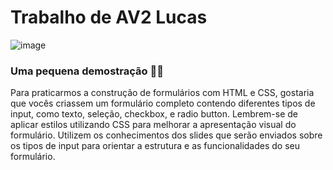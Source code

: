 <h1>Trabalho de AV2 Lucas </h1>

![image](https://github.com/Htlktrevisan/AV2-Lucas/assets/162151256/6e5fabf2-f770-425a-8e11-2cef51458ae2)

<h3>Uma pequena demostração 😮‍💨</h3>

<p>Para praticarmos a construção de formulários com HTML e CSS, gostaria que vocês criassem um formulário completo contendo diferentes tipos de input, como texto, seleção, checkbox, e radio button. Lembrem-se de aplicar estilos utilizando CSS para melhorar a apresentação visual do formulário. Utilizem os conhecimentos dos slides que serão enviados sobre os tipos de input para orientar a estrutura e as funcionalidades do seu formulário.</p>
